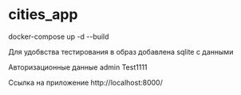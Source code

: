 # cities_app

docker-compose up -d --build

Для удобвства тестирования в образ добавлена sqlite с данными

Авторизационные данные admin Test1111

Ссылка на приложение http://localhost:8000/

